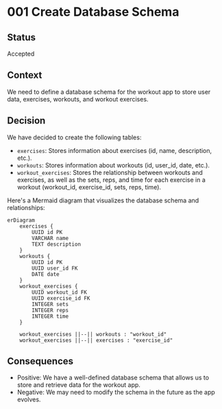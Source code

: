 # 001 Create Database Schema

## Status

Accepted

## Context

We need to define a database schema for the workout app to store user data, exercises, workouts, and workout exercises.

## Decision

We have decided to create the following tables:

*   `exercises`: Stores information about exercises (id, name, description, etc.).
*   `workouts`: Stores information about workouts (id, user_id, date, etc.).
*   `workout_exercises`: Stores the relationship between workouts and exercises, as well as the sets, reps, and time for each exercise in a workout (workout_id, exercise_id, sets, reps, time).

Here's a Mermaid diagram that visualizes the database schema and relationships:

```mermaid
erDiagram
    exercises {
        UUID id PK
        VARCHAR name
        TEXT description
    }
    workouts {
        UUID id PK
        UUID user_id FK
        DATE date
    }
    workout_exercises {
        UUID workout_id FK
        UUID exercise_id FK
        INTEGER sets
        INTEGER reps
        INTEGER time
    }

    workout_exercises ||--|| workouts : "workout_id"
    workout_exercises ||--|| exercises : "exercise_id"
```

## Consequences

*   Positive: We have a well-defined database schema that allows us to store and retrieve data for the workout app.
*   Negative: We may need to modify the schema in the future as the app evolves.
